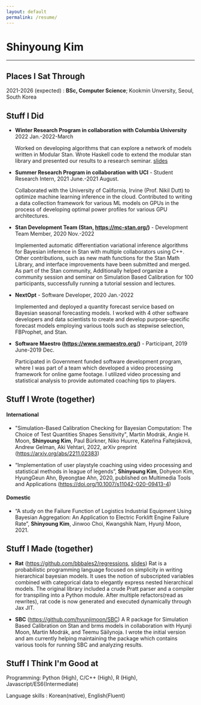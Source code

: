 ```yaml
---
layout: default
permalink: /resume/
---
```


Shinyoung Kim
============

-----------------------------------------------

Places I Sat Through
---------

2021-2026 (expected)
:   **BSc, Computer Science**; Kookmin Unversity, Seoul, South Korea

Stuff I Did
----------
* **Winter Research Program in collaboration with Columbia University** 2022 Jan.-2022-March
 
  Worked on developing algorithms that can explore a network of models written in Modular Stan. Wrote Haskell code to extend the modular stan library and presented our results to a research seminar. [slides](https://docs.google.com/presentation/d/1bMklK6OOARYEEfbHfH9MbOip8qJHcM6de22lvodDFDQ/edit?usp=sharing)

* **Summer Research Program in collaboration with UCI** - Student Research Intern, 2021 June.-2021 August.
  
  Collaborated with the University of California, Irvine (Prof. Nikil Dutt) to optimize machine learning inference in the cloud. Contributed to writing a data collection framework for various ML models on GPUs in the process of developing optimal power profiles for various GPU architectures.


* **Stan Development Team (Stan, <https://mc-stan.org/>)** - Development Team Member, 2020 Nov.-2022
  
  Implemented automatic differentiation variational inference algorithms for Bayesian inference in Stan with multiple collaborators using C++. Other contributions, such as new math functions for the Stan Math Library, and interface improvements have been submitted and merged. As part of the Stan community, Additionally helped organize a community session and seminar on Simulation Based Calibration for 100 participants, successfully running a tutorial session and lectures.

* **NextOpt** - Software Developer,  2020 Jan.-2022

  Implemented and deployed a quantity forecast service based on Bayesian seasonal forecasting models. I worked with 4 other software developers and data scientists to create and develop purpose-specific forecast models employing various tools such as stepwise selection, FBProphet, and Stan.


* **Software Maestro (<https://www.swmaestro.org/>)** - Participant, 2019 June-2019 Dec.
  
  Participated in Government funded software development program, where I was part of a team which developed a video processing framework for online game footage. I utilized video processing and statistical analysis to provide automated coaching tips to players.


Stuff I Wrote (together)
--------------------

#### International
* "Simulation-Based Calibration Checking for Bayesian Computation: The Choice of Test Quantities Shapes Sensitivity", Martin Modrák, Angie H. Moon, **Shinyoung Kim**, Paul Bürkner, Niko Huurre, Kateřina Faltejsková, Andrew Gelman, Aki Vehtari, 2022, arXiv preprint (<https://arxiv.org/abs/2211.02383>)

* “Implementation of user playstyle coaching using video processing and statistical methods in league of legends”, **Shinyoung Kim**, Dohyeon Kim, HyungGeun Ahn, Byeongtae Ahn, 2020, published on Multimedia Tools and Applications (<https://doi.org/10.1007/s11042-020-09413-4>)

#### Domestic
* “A study on the Failure Function of Logistics Industrial Equipment Using Bayesian Aggregation: An Application to Electric Forklift Engine Failure Rate”, **Shinyoung Kim**, Jinwoo Choi, Kwangshik Nam, Hyunji Moon, 2021.


Stuff I Made (together)
--------------------

* **Rat** (<https://github.com/bbbales2/regressions>, [slides](https://docs.google.com/presentation/d/1osPHI-tehvQaKrLM5F6ctAWUJoHXpM5ozGxpqkJt1do/edit?usp=sharing))
Rat is a probabilistic programming language focused on simplicity in writing hierarchical bayesian models. It uses the notion of subscripted variables combined with categorical data to elegantly express nested hierarchical models. The original library included a crude Pratt parser and a compiler for transpiling into a Python module. After multiple refactors(read as rewrites), rat code is now generated and executed dynamically through Jax JIT.

* **SBC** (<https://github.com/hyunjimoon/SBC>)
A R package for Simulation Based Calibration on Stan and brms models in collaboration with Hyunji Moon, Martin Modrák, and Teemu Säilynoja. I wrote the initial version and am currently helping maintaining the package which contains various tools for running SBC and analyzing results.


Stuff I Think I'm Good at
--------------------

Programming: Python (High), C/C++ (High), R (High), Javascript/ES6(Intermediate)

Language skills : Korean(native), English(Fluent)
